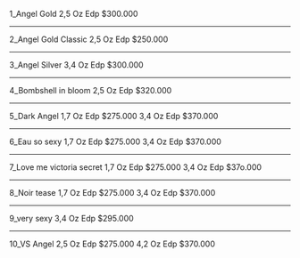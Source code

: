 1_Angel Gold
2,5 Oz Edp $300.000
****************
2_Angel Gold Classic
2,5 Oz Edp $250.000
********************
3_Angel Silver
3,4 Oz Edp $300.000
*********************
4_Bombshell in bloom
2,5 Oz Edp $320.000
*********************
5_Dark Angel
1,7 Oz Edp $275.000
3,4 Oz Edp $370.000
**********************
6_Eau so sexy
1,7 Oz Edp $275.000
3,4 Oz Edp $370.000
**********************
7_Love me victoria secret
1,7 Oz Edp $275.000
3,4 Oz Edp $37o.000

***********************
8_Noir tease
1,7 Oz Edp $275.000
3,4 Oz Edp $370.000
***********************
9_very sexy
3,4 Oz Edp $295.000
***********************
10_VS Angel
2,5 Oz Edp $275.000
4,2 Oz Edp $370.000



